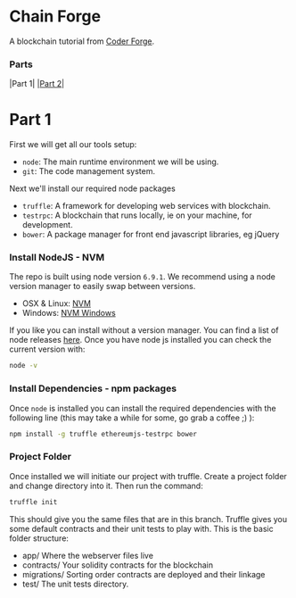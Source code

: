 # Chain Forge

A blockchain tutorial from [Coder Forge](http://coderforge.io).

### Parts
|Part 1|
|[Part 2](https://github.com/coder-forge/chain-forge/tree/part-2)|

# Part 1

First we will get all our tools setup:

 - `node`: The main runtime environment we will be using.
 - `git`: The code management system.

Next we'll install our required node packages
 - `truffle`: A framework for developing web services with blockchain.
 - `testrpc`: A blockchain that runs locally, ie on your machine, for development.
 - `bower`: A package manager for front end javascript libraries, eg jQuery

### Install NodeJS - NVM

The repo is built using node version `6.9.1`. We recommend using a node version
manager to easily swap between versions.

 - OSX & Linux: [NVM](https://github.com/creationix/nvm#installation)
 - Windows: [NVM Windows](https://github.com/coreybutler/nvm-windows/wiki)

If you like you can install without a version manager. You can find a list of
node releases [here](https://nodejs.org/en/download/releases/). Once you have
node js installed you can check the current version with:

```bash
node -v
```

### Install Dependencies - npm packages

Once `node` is installed you can install the required dependencies with the
following line (this may take a while for some, go grab a coffee ;) ):

```bash
npm install -g truffle ethereumjs-testrpc bower
```

### Project Folder

Once installed we will initiate our project with truffle. Create a project
folder and change directory into it. Then run the command:

```bash
truffle init
```

This should give you the same files that are in this branch. Truffle gives you
some default contracts and their unit tests to play with. This is the basic
folder structure:

 - app/ Where the webserver files live
 - contracts/ Your solidity contracts for the blockchain
 - migrations/ Sorting order contracts are deployed and their linkage
 - test/ The unit tests directory.
